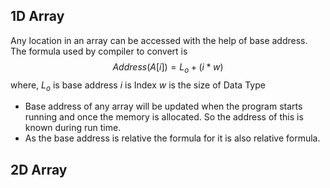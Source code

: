 ## 1D Array
Any location in an array can be accessed with the help of base address. The formula used by compiler to convert is $$Address(A[i]) = L_{o} + (i * w)$$
where, $L_o$ is base address
$i$ is Index
$w$ is the size of Data Type

* Base address of any array will be updated when the program starts running and once the memory is allocated. So the address of this is known during run time.
* As the base address is relative the formula for it is also relative formula.

## 2D Array

